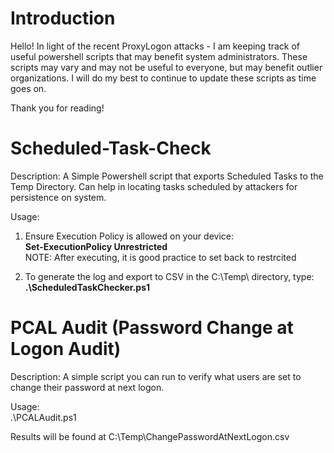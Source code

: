 # Introduction
Hello! In light of the recent ProxyLogon attacks - I am keeping track of useful powershell scripts that may benefit system administrators. These scripts may vary and may not be useful to everyone, but may benefit outlier organizations. I will do my best to continue to update these scripts as time goes on. 

Thank you for reading! 

# Scheduled-Task-Check
Description: A Simple Powershell script that exports Scheduled Tasks to the Temp Directory. Can help in locating tasks scheduled by attackers for persistence on system.

Usage: 
1) Ensure Execution Policy is allowed on your device:<br />
**Set-ExecutionPolicy Unrestricted**<br />
NOTE: After executing, it is good practice to set back to restrcited

2) To generate the log and export to CSV in the C:\Temp\ directory, type:<br />
**.\ScheduledTaskChecker.ps1**

# PCAL Audit (Password Change at Logon Audit)
Description: A simple script you can run to verify what users are set to change their password at next logon. 

Usage:<br /> 
.\PCALAudit.ps1

Results will be found at C:\Temp\ChangePasswordAtNextLogon.csv
